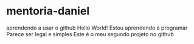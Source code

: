 # mentoria-daniel
aprendendo a usar o github
Hello World!
Estou aprendendo à programar 
Parece ser legal e simples
Este é o meu segundo projeto no github
